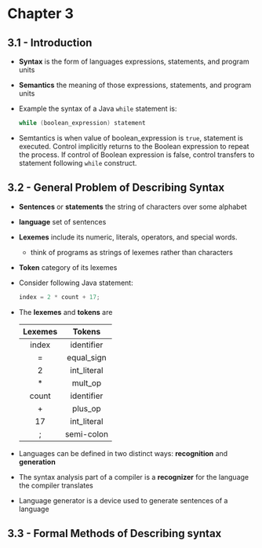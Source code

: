 # Chapter 3
## 3.1 - Introduction
- **Syntax** is the form of languages expressions, statements, and program units
- **Semantics** the meaning of those expressions, statements, and program units
- Example the syntax of a Java `while` statement is:
    ```java
    while (boolean_expression) statement
    ```

- Semtantics is when value of boolean_expression is `true`, statement is executed. Control implicitly returns to the Boolean expression
to repeat the process. If control of Boolean expression is false, control transfers to statement following `while` construct.

## 3.2 - General Problem of Describing Syntax
- **Sentences** or **statements** the string of characters over some alphabet
- **language** set of sentences
- **Lexemes** include its numeric, literals, operators, and special words.
    - think of programs as strings of lexemes rather than characters
- **Token** category of its lexemes
- Consider following Java statement:
    ```java
    index = 2 * count + 17;
    ```
- The **lexemes** and **tokens** are

    | Lexemes | Tokens      |
    | :---:   | :---:       |
    | index   | identifier  |
    | =       | equal_sign  |
    | 2       | int_literal |
    | *       | mult_op     |
    | count   | identifier  |
    | +       | plus_op     |
    | 17      | int_literal |
    | ;       | semi-colon  |

- Languages can be defined in two distinct ways: **recognition** and **generation**
- The syntax analysis part of a compiler is a **recognizer** for the language the compiler translates
- Language generator is a device used to generate sentences of a language

## 3.3 - Formal Methods of Describing syntax
